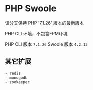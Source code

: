 # PHP Swoole

该分支保持 PHP '7.1.26' 版本的最新版本

PHP CLI 环境，不包含FPM环境

PHP CLI 版本 `7.1.26`
Swoole 版本 `4.2.13`

## 其它扩展
    - redis  
    - monogodb
    - zookeeper